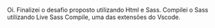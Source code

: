 Oi.
Finalizei o desafio proposto utilizando Html e Sass.
Compilei o Sass utilizando Live Sass Compile, uma das extensões do Vscode.
